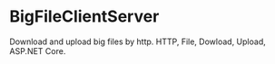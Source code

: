 # BigFileClientServer
Download and upload big files by http. HTTP, File, Dowload, Upload, ASP.NET Core.
